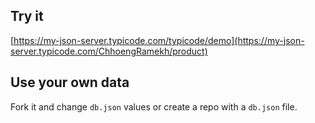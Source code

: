 ## Try it

[https://my-json-server.typicode.com/typicode/demo](https://my-json-server.typicode.com/ChhoengRamekh/product)

## Use your own data

Fork it and change `db.json` values or create a repo with a `db.json` file.
